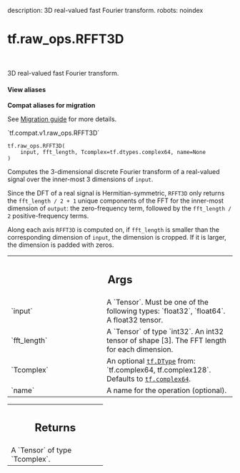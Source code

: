 description: 3D real-valued fast Fourier transform.
robots: noindex

# tf.raw_ops.RFFT3D

<!-- Insert buttons and diff -->

<table class="tfo-notebook-buttons tfo-api nocontent" align="left">

</table>



3D real-valued fast Fourier transform.

<section class="expandable">
  <h4 class="showalways">View aliases</h4>
  <p>
<b>Compat aliases for migration</b>
<p>See
<a href="https://www.tensorflow.org/guide/migrate">Migration guide</a> for
more details.</p>
<p>`tf.compat.v1.raw_ops.RFFT3D`</p>
</p>
</section>

<pre class="devsite-click-to-copy prettyprint lang-py tfo-signature-link">
<code>tf.raw_ops.RFFT3D(
    input, fft_length, Tcomplex=tf.dtypes.complex64, name=None
)
</code></pre>



<!-- Placeholder for "Used in" -->

Computes the 3-dimensional discrete Fourier transform of a real-valued signal
over the inner-most 3 dimensions of `input`.

Since the DFT of a real signal is Hermitian-symmetric, `RFFT3D` only returns the
`fft_length / 2 + 1` unique components of the FFT for the inner-most dimension
of `output`: the zero-frequency term, followed by the `fft_length / 2`
positive-frequency terms.

Along each axis `RFFT3D` is computed on, if `fft_length` is smaller than the
corresponding dimension of `input`, the dimension is cropped. If it is larger,
the dimension is padded with zeros.

<!-- Tabular view -->
 <table class="responsive fixed orange">
<colgroup><col width="214px"><col></colgroup>
<tr><th colspan="2"><h2 class="add-link">Args</h2></th></tr>

<tr>
<td>
`input`
</td>
<td>
A `Tensor`. Must be one of the following types: `float32`, `float64`.
A float32 tensor.
</td>
</tr><tr>
<td>
`fft_length`
</td>
<td>
A `Tensor` of type `int32`.
An int32 tensor of shape [3]. The FFT length for each dimension.
</td>
</tr><tr>
<td>
`Tcomplex`
</td>
<td>
An optional <a href="../../tf/dtypes/DType.md"><code>tf.DType</code></a> from: `tf.complex64, tf.complex128`. Defaults to <a href="../../tf.md#complex64"><code>tf.complex64</code></a>.
</td>
</tr><tr>
<td>
`name`
</td>
<td>
A name for the operation (optional).
</td>
</tr>
</table>



<!-- Tabular view -->
 <table class="responsive fixed orange">
<colgroup><col width="214px"><col></colgroup>
<tr><th colspan="2"><h2 class="add-link">Returns</h2></th></tr>
<tr class="alt">
<td colspan="2">
A `Tensor` of type `Tcomplex`.
</td>
</tr>

</table>


